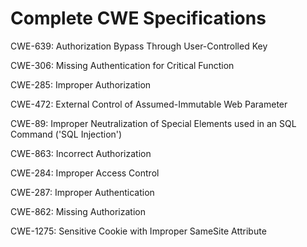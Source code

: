 

# Complete CWE Specifications

CWE-639: Authorization Bypass Through User-Controlled Key

CWE-306: Missing Authentication for Critical Function

CWE-285: Improper Authorization

CWE-472: External Control of Assumed-Immutable Web Parameter

CWE-89: Improper Neutralization of Special Elements used in an SQL Command ('SQL Injection')

CWE-863: Incorrect Authorization

CWE-284: Improper Access Control

CWE-287: Improper Authentication

CWE-862: Missing Authorization

CWE-1275: Sensitive Cookie with Improper SameSite Attribute